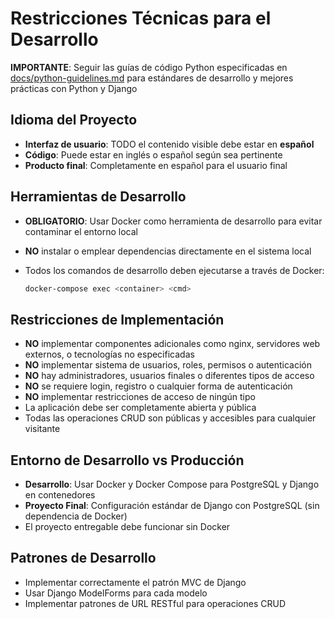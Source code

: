# Restricciones Técnicas para el Desarrollo

**IMPORTANTE**: Seguir las guías de código Python especificadas en [docs/python-guidelines.md](docs/python-guidelines.md) para estándares de desarrollo y mejores prácticas con Python y Django

## Idioma del Proyecto
- **Interfaz de usuario**: TODO el contenido visible debe estar en **español**
- **Código**: Puede estar en inglés o español según sea pertinente
- **Producto final**: Completamente en español para el usuario final
## Herramientas de Desarrollo
- **OBLIGATORIO**: Usar Docker como herramienta de desarrollo para evitar contaminar el entorno local
- **NO** instalar o emplear dependencias directamente en el sistema local
- Todos los comandos de desarrollo deben ejecutarse a través de Docker:

  ```bash
  docker-compose exec <container> <cmd>
  ```

## Restricciones de Implementación
- **NO** implementar componentes adicionales como nginx, servidores web externos, o tecnologías no especificadas
- **NO** implementar sistema de usuarios, roles, permisos o autenticación
- **NO** hay administradores, usuarios finales o diferentes tipos de acceso
- **NO** se requiere login, registro o cualquier forma de autenticación
- **NO** implementar restricciones de acceso de ningún tipo
- La aplicación debe ser completamente abierta y pública
- Todas las operaciones CRUD son públicas y accesibles para cualquier visitante

## Entorno de Desarrollo vs Producción
- **Desarrollo**: Usar Docker y Docker Compose para PostgreSQL y Django en contenedores
- **Proyecto Final**: Configuración estándar de Django con PostgreSQL (sin dependencia de Docker)
- El proyecto entregable debe funcionar sin Docker

## Patrones de Desarrollo
- Implementar correctamente el patrón MVC de Django
- Usar Django ModelForms para cada modelo
- Implementar patrones de URL RESTful para operaciones CRUD
